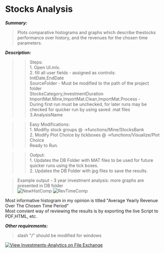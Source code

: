 Stocks Analysis
==============

***Summary:*** 
>Plots comparative histograms and graphs which describe thestocks performance over history, and the revenues for the chosen time parameters.

***Description:***
>>Steps:  
		1.	Open UI.mlx.   
		2.	fill all user fields - assigned as controls:    
			InitDate,EndDate  
	       SourceFolder - Must be modified to the path of the project folder  
	       StocksCategory,InvestmentDuration  
	       ImportMat.Mine,ImportMat.Clean,ImportMat.Process -   
			During first run must be unchecked, for later runs may be checked for quicker run by using saved .mat files  
	    3.AnalysisName  


>>Easy Modifications:  
	1.	Modifiy stock groups @ ->functions/Mine/StocksBank  
	2.	Modify Plot Choice by tickboxes @ ->functions/Visualize/Plot Choice  
Ready to Run.  


>>Output:  
	1.	Updates the DB Folder with MAT files to be used for future quicker runs using the tick boxes.  
	2.	Updates the DB Folder with jpg files to save the results.  

>Example output - 3 year investment analysis:
more graphs are presented in DB folder  
![NewHistComp](https://user-images.githubusercontent.com/111699131/219856905-7ab9fb2f-cab5-4a3e-8cf6-eecd74a2b13d.png)
![RevTimeComp](https://user-images.githubusercontent.com/111699131/219856920-07148098-5c70-48dd-b8fa-b28de40a6452.png)

Most informative histogram in my opinion is titled "Average Yearly Revenue Over The Chosen Time Period"  
Most convient way of reviewing the results is by exporting the live Script to PDF,HTML, etc.

***Other requirements:***
>slash "/" should be modified for windows

[![View Investments-Analytics on File Exchange](https://www.mathworks.com/matlabcentral/images/matlab-file-exchange.svg)](https://www.mathworks.com/matlabcentral/fileexchange/124920-investments-analytics)
